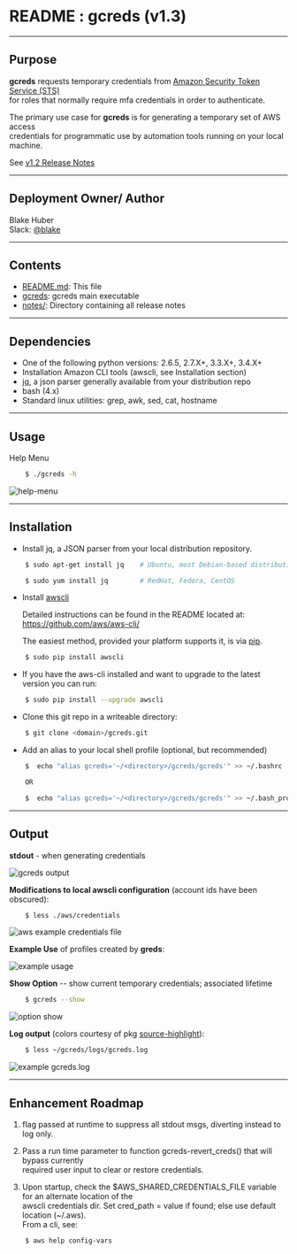 # README :  gcreds (v1.3)
* * *

## Purpose ##

**gcreds** requests temporary credentials from [Amazon Security Token Service (STS)](http://docs.aws.amazon.com/STS/latest/APIReference/Welcome.html)  
for roles that normally require mfa credentials in order to authenticate.  

The primary use case for **gcreds** is for generating a temporary set of AWS access  
credentials for programmatic use by automation tools running on your local machine.

See [v1.2 Release Notes](./notes/release_v1.2.md)

* * *

## Deployment Owner/ Author ##

Blake Huber  
Slack: [@blake](https://mpcaws.slack.com/team/blake)  

* * *

## Contents ##

* [README.md](./README.md):  This file
* [gcreds](./gcreds):  gcreds main executable
* [notes/](./notes/):  Directory containing all release notes

* * *

## Dependencies ##

- One of the following python versions: 2.6.5, 2.7.X+, 3.3.X+, 3.4.X+
- Installation Amazon CLI tools (awscli, see Installation section)
- [jq](https://stedolan.github.io/jq), a json parser generally available from your distribution repo
- bash (4.x)
- Standard linux utilities: grep, awk, sed, cat, hostname

* * *

## Usage ##

Help Menu

```bash
    $ ./gcreds -h  
```

![help-menu](./.images/help-menu.png)

* * *

## Installation ##

* Install jq, a JSON parser from your local distribution repository.

```bash
    $ sudo apt-get install jq    # Ubuntu, most Debian-based distributions
```
```bash
    $ sudo yum install jq        # RedHat, Fedora, CentOS
```

* Install [awscli](https://github.com/aws/aws-cli/)

    Detailed instructions can be found in the README located at:
    https://github.com/aws/aws-cli/

    The easiest method, provided your platform supports it, is via [pip](http://www.pip-installer.org/en/latest).

```bash
    $ sudo pip install awscli
```

* If you have the aws-cli installed and want to upgrade to the latest version you can run:

```bash
    $ sudo pip install --upgrade awscli
```

* Clone this git repo in a writeable directory:

```bash
    $ git clone <domain>/gcreds.git
```

* Add an alias to your local shell profile (optional, but recommended)

```bash
    $  echo "alias gcreds='~/<directory>/gcreds/gcreds'" >> ~/.bashrc

    OR

    $  echo "alias gcreds='~/<directory>/gcreds/gcreds'" >> ~/.bash_profile
```

* * *

## Output ##

**stdout** - when generating credentials

![gcreds output](./.images/stdout.png)

**Modifications to local awscli configuration** (account ids have been obscured):  

```bash
    $ less ./aws/credentials
```  

![aws example credentials file](./.images/credentials.png)

**Example Use** of profiles created by **greds**:

![example usage](./.images/example-usage.png)

**Show Option** -- show current temporary credentials; associated lifetime

```bash
    $ gcreds --show
```

![option show](./.images/gcreds-show.png)  

**Log output** (colors courtesy of pkg [source-highlight](https://www.gnu.org/software/src-highlite/)):

```bash
    $ less ~/gcreds/logs/gcreds.log
```

![example gcreds.log](./.images/log-output.png)  

* * *

## Enhancement Roadmap ##

1. flag passed at runtime to suppress all stdout msgs, diverting instead to log only.

2. Pass a run time parameter to function gcreds-revert_creds() that will bypass currently  
required user input to clear or restore credentials.

3. Upon startup, check the $AWS_SHARED_CREDENTIALS_FILE variable for an alternate location of the  
awscli credentials dir.  Set cred_path = value if found; else use default location (~/.aws).  
From a cli, see:
```bash
    $ aws help config-vars
```
